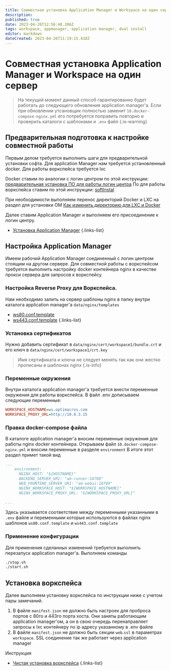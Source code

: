 ```yaml
---
title: Совместная установка Application Manager и Workspace на один сервер
description: 
published: true
date: 2023-04-26T12:56:48.206Z
tags: workspace, appmanager, application manager, dual install
editor: markdown
dateCreated: 2023-04-26T11:19:15.418Z
---
```


# Совместная установка Application Manager и Workspace на один сервер
> На текущий момент данный способ гарантированно будет работать до следующего обновления application manager'а. Если при обновлении утсановщик полностью заменит `10.docker-compose-nginx.yml` его потребуется поправить повторно и проверить каталоги с шаблонами и `.env` файл
{.is-warning}

## Предварительная подготовка к настройке совместной работы

Первым делом требуется выполнить шаги для предварительной установки софта. Для application Manager нам требуется установленный docker. Для работы воркспейса требуется lxc

Docker ставим по аналогии с логин центром по этой инструкции: [предварительная установка ПО для работы логин центра](/ru/login-center/installPackages)
По для работы воркспейса ставим по этой инструкции: [softInstal](/ru/workspace/softInstal)

При необходимости выполняем перенос директорий Docker и LXC на раздел для установки OM [Как изменить директорию для LXC и Docker](/ru/workspace/maintenance/dockerAndLxcChangeDataFolder)

Далее ставим Application Manager и выполняем его присоединение к логин центру.
- [Установка Application Manager](/ru/app_manager/cleanInstallationAm)
{.links-list}


## Настройка Application Manager

Имеем рабочий Application Manager соединенный с логин центром стоящим на другом сервере. Для совместной работы с воркспейсом требуется выполнить настройку docker контейнера nginx в качестве прокси сервера для запросов к воркспейсу.

### Настройка Reverse Proxy для Воркспейса.

Нам необходимо залить на сервер шаблоны nginx в папку внутри каталога application manager'а `data/nginx/templates`
- [ws80.conf.template](/ru/workspace/config/configurarionLcWorkspace/wsProxyTemplates/ws80template)
- [ws443.conf.template](/ru/workspace/config/configurarionLcWorkspace/wsProxyTemplates/ws443template)
{.links-list}
### Установка сертификатов
Нужно добавить сертификат в `data/nginx/cert/workspace1/bundle.crt` и его ключ в `data/nginx/cert/workspace1/crt.key`

> Имя сертификата и ключа не следует менять так как они жестко прописаны в шаблонах nginx
{.is-info}

### Переменные окружения 

Внутри каталога application manager'а требуется внести переменные окружения для работы воркспейса. В файл .env дописываем следующие переменные:

```ini
WORKSPACE_HOSTNAME=ws.optimacros.com
WORKSPACE_PROXY_URL=http://10.0.3.15
```

### Правка docker-compose файла

В каталоге application manager'а вносим переменные окружения для работы nginx docker контейнера. Открываем файл `10.docker-compose-nginx.yml` и вносим переменные в разделе `environment` В итоге этот раздел примет такой вид


```yaml
...
    environment:
      NGINX_HOST: "${HOSTNAME}"
      BACKEND_SERVER_URI: "am-runner:18788"
      WEB_FRONTEND_SERVER_URI: "am-webui:18789"
      NGINX_WORKSPACE_HOST: "${WORKSPACE_HOSTNAME}"
      NGINX_WORKSPACE_PROXY_URL: "${WORKSPACE_PROXY_URL}"
      
...
```
Здесь указывается соответствие между переменными указанными в `.env` файле и переменными которые используются в файлах nginx шаблонов `ws80.conf.template` и `ws443.conf.template`

### Применение конфигурации

Для применения сделанных изменений требуется выполнить перезапуск application manager'а. Выполняем команды

```bash
./stop.sh
./start.sh
```

## Установка воркспейса

Далее выполняем установку воркспейса по инструкции ниже с учетом пары замечаний. 

1. В файле `manifest.json` не должно быть настроек для проброса портов с 80го и 443го порта хоста. Они заняты работающим application manager'ом, а он в свою очередь перенаправляет запросы к lxc контейнеру по ip адресу указанному в .env файле
2. В файле `manifest.json` не должно быть секции `web`.`ssl` в параметрах `workspace`. SSL соединение так же работает через application manager


Инструкция
- [Чистая установка воркспейса](/ru/workspace/cleaninstallation)
{.links-list}
